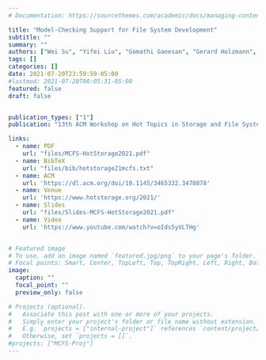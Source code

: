 ```yaml
---
# Documentation: https://sourcethemes.com/academic/docs/managing-content/

title: "Model-Checking Support for File System Development"
subtitle: ""
summary: ""
authors: ["Wei Su", "Yifei Liu", "Gomathi Ganesan", "Gerard Holzmann", "Scott Smolka", "Erez Zadok", "Geoff Kuenning"]
tags: []
categories: []
date: 2021-07-20T23:59:59-05:00
#lastmod: 2021-07-20T00:05:31-05:00
featured: false
draft: false


publication_types: ["1"]
publication: "13th ACM Workshop on Hot Topics in Storage and File Systems (HotStorage 2021), Virtual."

links:
  - name: PDF
    url: "files/MCFS-HotStorage2021.pdf"
  - name: BibTeX
    url: "files/bib/hotstorage21mcfs.txt"
  - name: ACM
    url: 'https://dl.acm.org/doi/10.1145/3465332.3470878'
  - name: Venue
    url: 'https://www.hotstorage.org/2021/'
  - name: Slides
    url: "files/Slides-MCFS-HotStorage2021.pdf"
  - name: Video
    url: 'https://www.youtube.com/watch?v=oIds5yVLTHg'  


# Featured image
# To use, add an image named `featured.jpg/png` to your page's folder.
# Focal points: Smart, Center, TopLeft, Top, TopRight, Left, Right, BottomLeft, Bottom, BottomRight.
image:
  caption: ""
  focal_point: ""
  preview_only: false

# Projects (optional).
#   Associate this post with one or more of your projects.
#   Simply enter your project's folder or file name without extension.
#   E.g. `projects = ["internal-project"]` references `content/project/deep-learning/index.md`.
#   Otherwise, set `projects = []`.
#projects: ["MCFS-Proj"]
---
```

